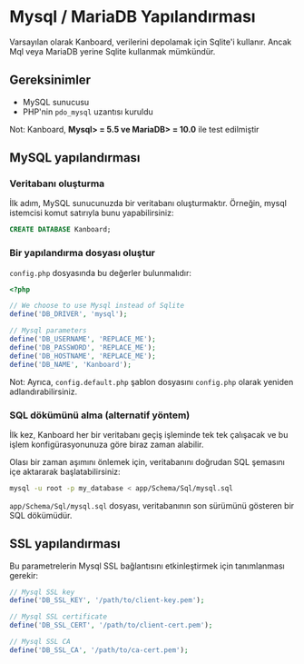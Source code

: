 Mysql / MariaDB Yapılandırması
===========================

Varsayılan olarak Kanboard, verilerini depolamak için Sqlite'i kullanır.
Ancak Mql veya MariaDB yerine Sqlite kullanmak mümkündür.

Gereksinimler
------------

- MySQL sunucusu
- PHP'nin `pdo_mysql` uzantısı kuruldu

Not: Kanboard, **Mysql> = 5.5 ve MariaDB> = 10.0** ile test edilmiştir

MySQL yapılandırması
-------------------

### Veritabanı oluşturma

İlk adım, MySQL sunucunuzda bir veritabanı oluşturmaktır.
Örneğin, mysql istemcisi komut satırıyla bunu yapabilirsiniz:

```sql
CREATE DATABASE Kanboard;
```

### Bir yapılandırma dosyası oluştur

`config.php` dosyasında bu değerler bulunmalıdır:

```php
<?php

// We choose to use Mysql instead of Sqlite
define('DB_DRIVER', 'mysql');

// Mysql parameters
define('DB_USERNAME', 'REPLACE_ME');
define('DB_PASSWORD', 'REPLACE_ME');
define('DB_HOSTNAME', 'REPLACE_ME');
define('DB_NAME', 'Kanboard');
```

Not: Ayrıca, `config.default.php` şablon dosyasını `config.php` olarak yeniden adlandırabilirsiniz.

### SQL dökümünü alma (alternatif yöntem)

İlk kez, Kanboard her bir veritabanı geçiş işleminde tek tek çalışacak ve bu işlem konfigürasyonunuza göre biraz zaman alabilir.

Olası bir zaman aşımını önlemek için, veritabanını doğrudan SQL şemasını içe aktararak başlatabilirsiniz:

```bash
mysql -u root -p my_database < app/Schema/Sql/mysql.sql
```

`app/Schema/Sql/mysql.sql` dosyası, veritabanının son sürümünü gösteren bir SQL dökümüdür.

SSL yapılandırması
-----------------

Bu parametrelerin Mysql SSL bağlantısını etkinleştirmek için tanımlanması gerekir:

```php
// Mysql SSL key
define('DB_SSL_KEY', '/path/to/client-key.pem');

// Mysql SSL certificate
define('DB_SSL_CERT', '/path/to/client-cert.pem');

// Mysql SSL CA
define('DB_SSL_CA', '/path/to/ca-cert.pem');
```
